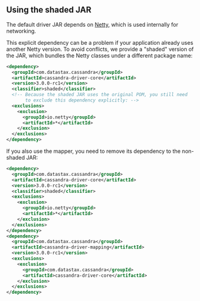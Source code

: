 ## Using the shaded JAR

The default driver JAR depends on [Netty](http://netty.io/), which is
used internally for networking.

This explicit dependency can be a problem if your application already
uses another Netty version. To avoid conflicts, we provide a "shaded"
version of the JAR, which bundles the Netty classes under a different
package name:

```xml
<dependency>
  <groupId>com.datastax.cassandra</groupId>
  <artifactId>cassandra-driver-core</artifactId>
  <version>3.0.0-rc1</version>
  <classifier>shaded</classifier>
  <!-- Because the shaded JAR uses the original POM, you still need
       to exclude this dependency explicitly: -->
  <exclusions>
    <exclusion>
      <groupId>io.netty</groupId>
      <artifactId>*</artifactId>
    </exclusion>
  </exclusions>
</dependency>
```

If you also use the mapper, you need to remove its dependency to the
non-shaded JAR:

```xml
<dependency>
  <groupId>com.datastax.cassandra</groupId>
  <artifactId>cassandra-driver-core</artifactId>
  <version>3.0.0-rc1</version>
  <classifier>shaded</classifier>
  <exclusions>
    <exclusion>
      <groupId>io.netty</groupId>
      <artifactId>*</artifactId>
    </exclusion>
  </exclusions>
</dependency>
<dependency>
  <groupId>com.datastax.cassandra</groupId>
  <artifactId>cassandra-driver-mapping</artifactId>
  <version>3.0.0-rc1</version>
  <exclusions>
    <exclusion>
      <groupId>com.datastax.cassandra</groupId>
      <artifactId>cassandra-driver-core</artifactId>
    </exclusion>
  </exclusions>
</dependency>
```
